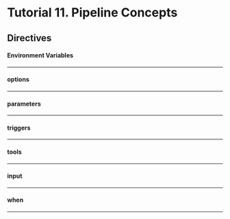 # Tutorial 11. Pipeline Concepts

## Directives

#### Environment Variables
------


#### options
------


#### parameters
------


#### triggers
------


#### tools
------


#### input
------


#### when
------

